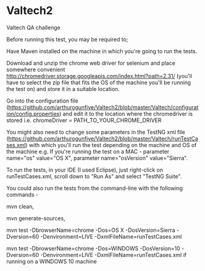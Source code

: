 # Valtech2
Valtech QA challenge

Before running this test, you may be required to;

Have Maven installed on the machine in which you're going to run the tests.

Download and unzip the chrome web driver for selenium and place somewhere convenient http://chromedriver.storage.googleapis.com/index.html?path=2.31/ (you'll have to select the zip file that fits the OS of the machine you'll be running the test on) and store it in a suitable location.

Go into the configuration file (https://github.com/arthurogunfiye/Valtech2/blob/master/Valtech/configuration/config.properties) and edit it to the location where the chromedriver is stored i.e. chromeDriver = PATH_TO_YOUR_CHROME_DRIVER

You might also need to change some parameters in the TestNG xml file (https://github.com/arthurogunfiye/Valtech2/blob/master/Valtech/runTestCases.xml) with which you'll run the test depending on the machine and OS of the machine e.g. If you're running the test on a MAC - parameter name="os" value="OS X", parameter name="osVersion" value="Sierra".

To run the tests, in your IDE (I used Eclipse), just right-click on runTestCases.xml, scroll down to "Run As" and select "TestNG Suite".

You could also run the tests from the command-line with the following commands -

mvn clean,

mvn generate-sources,

mvn test -DbrowserName=chrome -Dos=OS X -DosVersion=Sierra -Dversion=60 -Denvironment=LIVE -DxmlFileName=runTestCases.xml

mvn test -DbrowserName=chrome -Dos=WINDOWS -DosVersion=10 -Dversion=60 -Denvironment=LIVE -DxmlFileName=runTestCases.xml if running on a WINDOWS 10 machine
